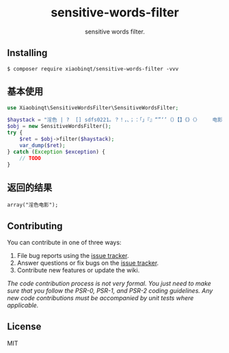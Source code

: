 <h1 align="center"> sensitive-words-filter </h1>

<p align="center"> sensitive words filter.</p>


## Installing

```shell
$ composer require xiaobinqt/sensitive-words-filter -vvv
```

## 基本使用

```php
use Xiaobinqt\SensitiveWordsFilter\SensitiveWordsFilter;

$haystack = "淫色 | ?  [] sdfs0221。？！，、；：「」『』“”‘’（）【】《》〈〉    电影";
$obj = new SensitiveWordsFilter();
try {
    $ret = $obj->filter($haystack);
    var_dump($ret);
} catch (Exception $exception) {
    // TODO
}

```
## 返回的结果
```
array("淫色电影");
```


## Contributing

You can contribute in one of three ways:

1. File bug reports using the [issue tracker](https://github.com/xiaobinqt/sensitive-words-filter/issues).
2. Answer questions or fix bugs on the [issue tracker](https://github.com/xiaobinqt/sensitive-words-filter/issues).
3. Contribute new features or update the wiki.

_The code contribution process is not very formal. You just need to make sure that you follow the PSR-0, PSR-1, and PSR-2 coding guidelines. Any new code contributions must be accompanied by unit tests where applicable._

## License

MIT